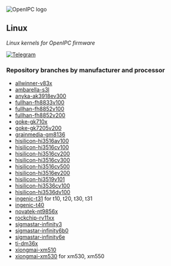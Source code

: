 ![OpenIPC logo][logo]

## Linux
_Linux kernels for OpenIPC firmware_

[![Telegram][chat]][telegram_en]


### Repository branches by manufacturer and processor

* [allwinner-v83x](https://github.com/OpenIPC/linux/tree/allwinner-v83x)
* [ambarella-s3l](https://github.com/OpenIPC/linux/tree/ambarella-s3l)
* [anyka-ak3918ev300](https://github.com/OpenIPC/linux/tree/anyka-ak3918ev300)
* [fullhan-fh8833v100](https://github.com/OpenIPC/linux/tree/fullhan-fh8833v100)
* [fullhan-fh8852v100](https://github.com/OpenIPC/linux/tree/fullhan-fh8852v100)
* [fullhan-fh8852v200](https://github.com/OpenIPC/linux/tree/fullhan-fh8852v200)
* [goke-gk710x](https://github.com/OpenIPC/linux/tree/goke-gk710x)
* [goke-gk7205v200](https://github.com/OpenIPC/linux/tree/goke-gk7205v200)
* [grainmedia-gm8136](https://github.com/OpenIPC/linux/tree/grainmedia-gm8136)
* [hisilicon-hi3516av100](https://github.com/OpenIPC/linux/tree/hisilicon-hi3516av100)
* [hisilicon-hi3516cv100](https://github.com/OpenIPC/linux/tree/hisilicon-hi3516cv100)
* [hisilicon-hi3516cv200](https://github.com/OpenIPC/linux/tree/hisilicon-hi3516cv200)
* [hisilicon-hi3516cv300](https://github.com/OpenIPC/linux/tree/hisilicon-hi3516cv300)
* [hisilicon-hi3516cv500](https://github.com/OpenIPC/linux/tree/hisilicon-hi3516cv500)
* [hisilicon-hi3516ev200](https://github.com/OpenIPC/linux/tree/hisilicon-hi3516ev200)
* [hisilicon-hi3519v101](https://github.com/OpenIPC/linux/tree/hisilicon-hi3519v101)
* [hisilicon-hi3536cv100](https://github.com/OpenIPC/linux/tree/hisilicon-hi3536cv100)
* [hisilicon-hi3536dv100](https://github.com/OpenIPC/linux/tree/hisilicon-hi3536dv100)
* [ingenic-t31](https://github.com/OpenIPC/linux/tree/ingenic-t31) for t10, t20, t30, t31
* [ingenic-t40](https://github.com/OpenIPC/linux/tree/ingenic-t40)
* [novatek-nt9856x](https://github.com/OpenIPC/linux/tree/novatek-nt9856x)
* [rockchip-rv11xx](https://github.com/OpenIPC/linux/tree/rockchip-rv11xx)
* [sigmastar-infinity3](https://github.com/OpenIPC/linux/tree/sigmastar-infinity3)
* [sigmastar-infinity6b0](https://github.com/OpenIPC/linux/tree/sigmastar-infinity6b0)
* [sigmastar-infinity6e](https://github.com/OpenIPC/linux/tree/sigmastar-infinity6e)
* [ti-dm36x](https://github.com/OpenIPC/linux/tree/ti-dm36x)
* [xiongmai-xm510](https://github.com/OpenIPC/linux/tree/xiongmai-xm510)
* [xiongmai-xm530](https://github.com/OpenIPC/linux/tree/xiongmai-xm530) for xm530, xm550
  

[logo]: https://openipc.org/assets/openipc-logo-black.svg
[chat]: https://openipc.org/images/telegram_button.svg
[telegram_en]: https://t.me/OpenIPC
